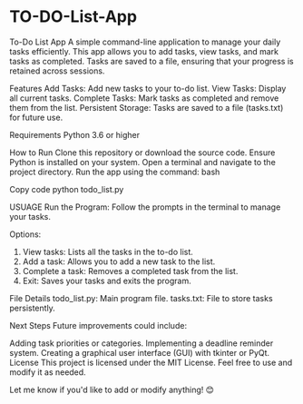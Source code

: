 # TO-DO-List-App
To-Do List App
A simple command-line application to manage your daily tasks efficiently. This app allows you to add tasks, view tasks, and mark tasks as completed. Tasks are saved to a file, ensuring that your progress is retained across sessions.

Features
Add Tasks: Add new tasks to your to-do list.
View Tasks: Display all current tasks.
Complete Tasks: Mark tasks as completed and remove them from the list.
Persistent Storage: Tasks are saved to a file (tasks.txt) for future use.


Requirements
Python 3.6 or higher

How to Run
Clone this repository or download the source code.
Ensure Python is installed on your system.
Open a terminal and navigate to the project directory.
Run the app using the command:
bash

Copy code
python todo_list.py


USUAGE
Run the Program: Follow the prompts in the terminal to manage your tasks.

Options:

1. View tasks: Lists all the tasks in the to-do list.
2. Add a task: Allows you to add a new task to the list.
3. Complete a task: Removes a completed task from the list.
4. Exit: Saves your tasks and exits the program.

File Details
todo_list.py: Main program file.
tasks.txt: File to store tasks persistently.


Next Steps
Future improvements could include:

Adding task priorities or categories.
Implementing a deadline reminder system.
Creating a graphical user interface (GUI) with tkinter or PyQt.
License
This project is licensed under the MIT License. Feel free to use and modify it as needed.

Let me know if you'd like to add or modify anything! 😊

